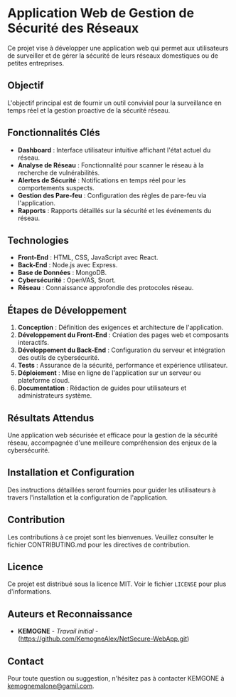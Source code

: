 # Application Web de Gestion de Sécurité des Réseaux

Ce projet vise à développer une application web qui permet aux utilisateurs de surveiller et de gérer la sécurité de leurs réseaux domestiques ou de petites entreprises.

## Objectif

L'objectif principal est de fournir un outil convivial pour la surveillance en temps réel et la gestion proactive de la sécurité réseau.

## Fonctionnalités Clés

- **Dashboard** : Interface utilisateur intuitive affichant l'état actuel du réseau.
- **Analyse de Réseau** : Fonctionnalité pour scanner le réseau à la recherche de vulnérabilités.
- **Alertes de Sécurité** : Notifications en temps réel pour les comportements suspects.
- **Gestion des Pare-feu** : Configuration des règles de pare-feu via l'application.
- **Rapports** : Rapports détaillés sur la sécurité et les événements du réseau.

## Technologies

- **Front-End** : HTML, CSS, JavaScript avec React.
- **Back-End** : Node.js avec Express.
- **Base de Données** : MongoDB.
- **Cybersécurité** : OpenVAS, Snort.
- **Réseau** : Connaissance approfondie des protocoles réseau.

## Étapes de Développement

1. **Conception** : Définition des exigences et architecture de l'application.
2. **Développement du Front-End** : Création des pages web et composants interactifs.
3. **Développement du Back-End** : Configuration du serveur et intégration des outils de cybersécurité.
4. **Tests** : Assurance de la sécurité, performance et expérience utilisateur.
5. **Déploiement** : Mise en ligne de l'application sur un serveur ou plateforme cloud.
6. **Documentation** : Rédaction de guides pour utilisateurs et administrateurs système.

## Résultats Attendus

Une application web sécurisée et efficace pour la gestion de la sécurité réseau, accompagnée d'une meilleure compréhension des enjeux de la cybersécurité.

## Installation et Configuration

Des instructions détaillées seront fournies pour guider les utilisateurs à travers l'installation et la configuration de l'application.

## Contribution

Les contributions à ce projet sont les bienvenues. Veuillez consulter le fichier CONTRIBUTING.md pour les directives de contribution.

## Licence

Ce projet est distribué sous la licence MIT. Voir le fichier `LICENSE` pour plus d'informations.

## Auteurs et Reconnaissance

- **KEMOGNE** - *Travail initial* - (https://github.com/KemogneAlex/NetSecure-WebApp.git)

## Contact

Pour toute question ou suggestion, n'hésitez pas à contacter KEMGONE à kemognemalone@gamil.com.


